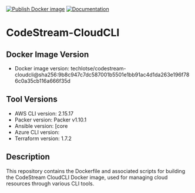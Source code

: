 [![Publish Docker image](https://github.com/techlotse/codestream-cloudcli/actions/workflows/container-build.yml/badge.svg)](https://github.com/techlotse/codestream-cloudcli/actions/workflows/container-build.yml)   [![Documentation](https://github.com/techlotse/codestream-cloudcli/actions/workflows/update-docs.yml/badge.svg)](https://github.com/techlotse/codestream-cloudcli/actions/workflows/update-docs.yml)  
# CodeStream-CloudCLI
## Docker Image Version

- Docker image version: techlotse/codestream-cloudcli@sha256:9b8c947c7dc587001b5501e1bb91ac4d1da263e196f786c0a35cb116a666f35d

## Tool Versions

- AWS CLI version: 2.15.17
- Packer version: Packer v1.10.1
- Ansible version: [core
- Azure CLI version: 
- Terraform version: 1.7.2

## Description

This repository contains the Dockerfile and associated scripts for building the CodeStream CloudCLI Docker image, used for managing cloud resources through various CLI tools.